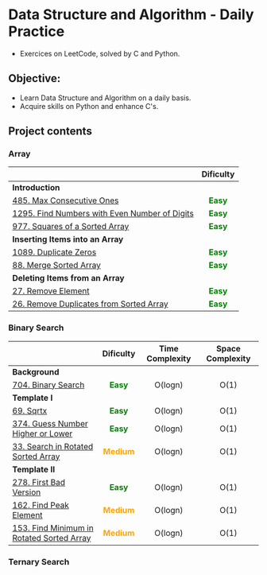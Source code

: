 # Data Structure and Algorithm - Daily Practice
- Exercices on LeetCode, solved by C and Python.
## Objective:
- Learn Data Structure and Algorithm on a daily basis.
- Acquire skills on Python and enhance C's.
## Project contents
### Array
||Dificulty|
|:-|:-:|
|**Introduction**|
|[485.  Max Consecutive Ones](https://github.com/thi-nguy/Data-structure-Algorithm-Daily-Practice/tree/main/Array/485_Max_Consecutive_Ones)|**<span style="color:green">Easy</span>**|
|[1295. Find Numbers with Even Number of Digits](https://github.com/thi-nguy/Data-structure-Algorithm-Daily-Practice/tree/main/Array/1295_Find_number_with_even_number_of_digits)|**<span style="color:green">Easy</span>**|
|[977.  Squares of a Sorted Array](https://github.com/thi-nguy/Data-structure-Algorithm-Daily-Practice/tree/main/Array/977_squares_of_a_sorted_array)|**<span style="color:green">Easy</span>**|
|**Inserting Items into an Array**|
|[1089. Duplicate Zeros](https://github.com/thi-nguy/Data-structure-Algorithm-Daily-Practice/tree/main/Array/1089_Duplicate_Zeros)|**<span style="color:green">Easy</span>**|
|[88. Merge Sorted Array](https://github.com/thi-nguy/Data-structure-Algorithm-Daily-Practice/tree/main/Array/88_Merge_sorted_array)|**<span style="color:green">Easy</span>**|
|**Deleting Items from an Array**|
|[27. Remove Element](https://github.com/thi-nguy/Data-structure-Algorithm-Daily-Practice/tree/main/Array/27_Remove_element)|**<span style="color:green">Easy</span>**|
|[26. Remove Duplicates from Sorted Array](https://github.com/thi-nguy/Data-structure-Algorithm-Daily-Practice/tree/main/Array/26_Remove_Duplicates_from_Sorted_Array)|**<span style="color:green">Easy</span>**|
### Binary Search
||Dificulty|Time Complexity|Space Complexity|
|:-|:-:|:-:|:-:|
|**Background**|
|[704. Binary Search](https://github.com/thi-nguy/Data-structure-Algorithm-Daily-Practice/tree/main/Binary_Search/704_Binary_Search)|**<span style="color:green">Easy</span>**|O(logn)|O(1)|
|**Template I**|
|[69. Sqrtx](https://github.com/thi-nguy/Data-structure-Algorithm-Daily-Practice/tree/main/Binary_Search/69_Sqrtx)|**<span style="color:green">Easy</span>**|O(logn)|O(1)|
|[374. Guess Number Higher or Lower](https://github.com/thi-nguy/Data-structure-Algorithm-Daily-Practice/tree/main/Binary_Search/374_Guess_Number_Higher_or_Lower)|**<span style="color:green">Easy</span>**|O(logn)|O(1)|
|[33. Search in Rotated Sorted Array](https://github.com/thi-nguy/Data-structure-Algorithm-Daily-Practice/tree/main/Binary_Search/33_Search_in_Rotated_Sorted_Array)|**<span style="color:orange">Medium</span>**|O(logn)|O(1)|
|**Template II**|
|[278. First Bad Version](https://github.com/thi-nguy/Data-structure-Algorithm-Daily-Practice/tree/main/Binary_Search/278_First_Bad_Version)|**<span style="color:green">Easy</span>**|O(logn)|O(1)|
|[162. Find Peak Element](https://github.com/thi-nguy/Data-structure-Algorithm-Daily-Practice/tree/main/Binary_Search/162_Find_Peak_Element)|**<span style="color:orange">Medium</span>**|O(logn)|O(1)|
|[153. Find Minimum in Rotated Sorted Array]()|**<span style="color:orange">Medium</span>**|O(logn)|O(1)|
### Ternary Search



